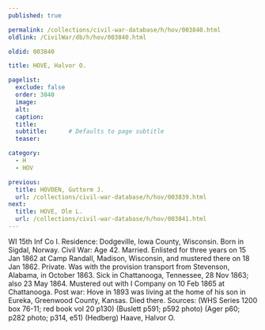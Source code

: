 ```yaml
---
published: true

permalink: /collections/civil-war-database/h/hov/003840.html
oldlink: /CivilWar/db/h/hov/003840.html

oldid: 003840

title: HOVE, Halvor O.

pagelist:
  exclude: false
  order: 3840
  image: 
  alt:
  caption:
  title:
  subtitle:      # Defaults to page subtitle
  teaser:

category: 
  - H 
  - HOV

previous:
  title: HOVDEN, Guttorm J.
  url: /collections/civil-war-database/h/hov/003839.html  
next:
  title: HOVE, Ole L.
  url: /collections/civil-war-database/h/hov/003841.html   
---
```

WI 15th Inf Co I. Residence: Dodgeville, Iowa County, Wisconsin. Born in Sigdal, Norway. Civil War: Age 42. Married. Enlisted for three years on 15 Jan 1862 at Camp Randall, Madison, Wisconsin, and mustered there on 18 Jan 1862. Private. Was with the provision transport from Stevenson, Alabama, in October 1863. Sick in Chattanooga, Tennessee, 28 Nov 1863; also 23 May 1864. Mustered out with I Company on 10 Feb 1865 at Chattanooga. Post war: Hove in 1893 was living at the home of his son in Eureka, Greenwood County, Kansas. Died there. Sources: (WHS Series 1200 box 76-11; red book vol 20 p130) (Buslett p591; p592 photo) (Ager p60; p282 photo; p314, e51) (Hedberg) &#147;Haave, Halvor O.&#148;